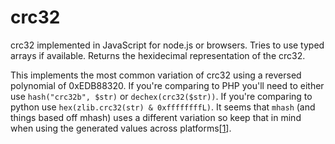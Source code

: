 # crc32 #

crc32 implemented in JavaScript for node.js or browsers. Tries to use typed arrays if available. Returns the
hexidecimal representation of the crc32.

This implements the most common variation of crc32 using a reversed polynomial of 0xEDB88320. If you're comparing
to PHP you'll need to either use `hash("crc32b", $str)` or `dechex(crc32($str))`.  If you're comparing to python
use `hex(zlib.crc32(str) & 0xffffffffL)`. It seems that `mhash` (and things based off mhash) uses a different
variation so keep that in mind when using the generated values across platforms[[1]].

[1]: https://github.com/Sembiance/mhash/issues/1
